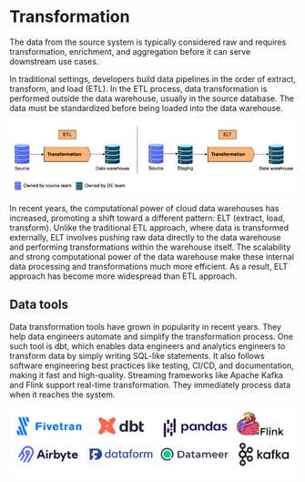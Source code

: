 # Transformation

The data from the source system is typically considered raw and requires transformation, enrichment, and aggregation before it can serve downstream use cases.

In traditional settings, developers build data pipelines in the order of extract, transform, and load (ETL).
In the ETL process, data transformation is performed outside the data warehouse, usually in the source database.
The data must be standardized before being loaded into the data warehouse.

![etl vs elt](../pics/etl-vs-elt.png)

In recent years, the computational power of cloud data warehouses has increased, promoting a shift toward a different pattern: ELT (extract, load, transform).
Unlike the traditional ETL approach, where data is transformed externally, ELT involves pushing raw data directly to the data warehouse and performing transformations within the warehouse itself.
The scalability and strong computational power of the data warehouse make these internal data processing and transformations much more efficient.
As a result, ELT approach has become more widespread than ETL approach.

## Data tools

Data transformation tools have grown in popularity in recent years.
They help data engineers automate and simplify the transformation process.
One such tool is dbt, which enables data engineers and analytics engineers to transform data by simply writing SQL-like statements.
It also follows software engineering best practices like testing, CI/CD, and documentation, making it fast and high-quality.
Streaming frameworks like Apache Kafka and Flink support real-time transformation.
They immediately process data when it reaches the system.

![data transformation tools](../pics/data-transformation-tools.png)
